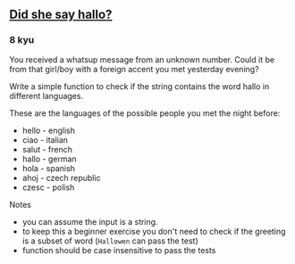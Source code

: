 <h2><a href=https://www.codewars.com/kata/56a4addbfd4a55694100001f/train/javascript target="_blank">Did she say hallo?</a></h2><h3>8 kyu</h3><p>You received a whatsup message from an unknown number. Could it be from that girl/boy with a foreign accent you met yesterday evening?</p><p>Write a simple function to check if the string contains the word hallo in different languages.</p><p>These are the languages of the possible people you met the night before:</p><ul><li>hello - english</li><li>ciao - italian</li><li>salut - french</li><li>hallo - german</li><li>hola - spanish</li><li>ahoj - czech republic</li><li>czesc - polish</li></ul><p>Notes</p><ul><li>you can assume the input is a string.</li><li>to keep this a beginner exercise you don't need to check if the greeting is a subset of word (<code>Hallowen</code> can pass the test)</li><li>function should be case insensitive to pass the tests</li></ul>